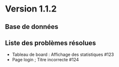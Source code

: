 # Version 1.1.2


## Base de données 



## Liste des problèmes résolues

- Tableau de board : Affichage des statistiques #123
- Page login ; Titre incorrecte #124

